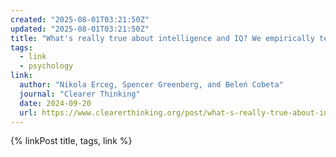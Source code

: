```yaml
---
created: "2025-08-01T03:21:50Z"
updated: "2025-08-01T03:21:50Z"
title: "What's really true about intelligence and IQ? We empirically tested 40 claims"
tags:
  - link
  - psychology
link:
  author: "Nikola Erceg, Spencer Greenberg, and Beleń Cobeta"
  journal: "Clearer Thinking"
  date: 2024-09-20
  url: https://www.clearerthinking.org/post/what-s-really-true-about-intelligence-and-iq-we-empirically-tested-40-claims
---
```


{% linkPost title, tags, link %}
